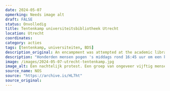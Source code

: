 ```yaml
---
date: 2024-05-07
opmerking: Needs image alt
draft: FALSE
status: Onvolledig
title: Tentenkamp universiteitsbibliotheek Utrecht
location: Utrecht
coordinates: 
category: acties
tags: [tentenkamp, universiteiten, BDS]
description_original: An encampment was attempted at the academic library of Utrecht, where 50 people were arrested in the night between May 7 and May 8.
description: "Honderden mensen pogen 's middags rond 16:45 uur om een ​​kamp op te zetten bij de Universiteitsbibliotheek van Utrecht. In de nacht van 7 op 8 mei worden bij een ontruiming door politie zo'n 50 mensen gearresteerd."
image: /images/2024-05-07-utrecht-tentenkamp.jpg
image_alt: Een nachtelijk protest. Een groep van ongeveer vijftig mensen zit op een geplaveide, bakstenenachtige grond. Velen dragen maskers. In het midden van de groep zwaait iemand met een Palestijnse vlag. Achter hen is een groot, lichtbeige gebouw zichtbaar met meerdere hoge ramen, en een door straatlantaarns verlichtte boom. Er zijn tenminste drie politieagenten in uniform met maskers, helmen, wapens en handboeien zichtbaar. Eén van hen is van op de rug zichtbaar met daarop groot de letters 'POLITIE'.
source_name: NOS
source: "https://archive.is/HL7ht"
source_original: 
---
```

